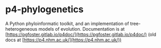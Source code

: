 # p4-phylogenetics
A Python phyloinformatic toolkit, and an implementation of tree-heterogeneous models of evolution.
Documentation is at [https://pgfoster.gitlab.io/p4doc/](https://pgfoster.gitlab.io/p4doc/)
(old docs at [https://p4.nhm.ac.uk/](https://p4.nhm.ac.uk/))
